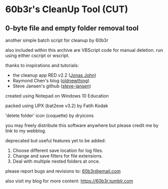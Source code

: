 # 60b3r's CleanUp Tool (CUT)
## 0-byte file and empty folder removal tool
another simple batch script for cleanup by 60b3r

also included within this archive are VBScript code for manual deletion. run using either cscript or wscript.

thanks to inspirations and tutorials:
* the cleanup app RED v2.2  ([Jonas John](http://jonasjohn.de/))
* Raymond Chen's blog       ([oldnewthing](https://devblogs.microsoft.com/oldnewthing/?p=22703))
* Steve Jansen's github     ([steve-jansen](http://steve-jansen.github.io/))

created using Notepad on Windows 10 Education

packed using UPX (bat2exe v3.2) by Fatih Kodak

'delete folder' icon (coquette) by dryicons

you may freely distribute this software anywhere but please credit me by link to my webblog.

deprecated but useful features yet to be added:
1. Choose different save location for log files.
2. Change and save filters for file extensions.
3. Deal with multiple nested folders at once.

please report bugs and revisions to:
<60b3r@email.com>

also visit my blog for more content:
<https://60b3r.tumblr.com>
